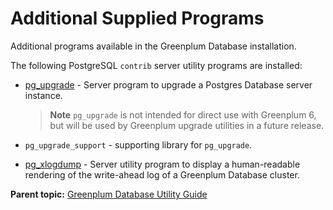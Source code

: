 # Additional Supplied Programs 

Additional programs available in the Greenplum Database installation.

The following PostgreSQL `contrib` server utility programs are installed:

-   [pg\_upgrade](https://www.postgresql.org/docs/12/pgupgrade.html) - Server program to upgrade a Postgres Database server instance.

    > **Note** `pg_upgrade` is not intended for direct use with Greenplum 6, but will be used by Greenplum upgrade utilities in a future release.

-   `pg_upgrade_support` - supporting library for `pg_upgrade`.
-   [pg\_xlogdump](https://www.postgresql.org/docs/12/pgxlogdump.html) - Server utility program to display a human-readable rendering of the write-ahead log of a Greenplum Database cluster.

**Parent topic:** [Greenplum Database Utility Guide](utility_guide.html)

